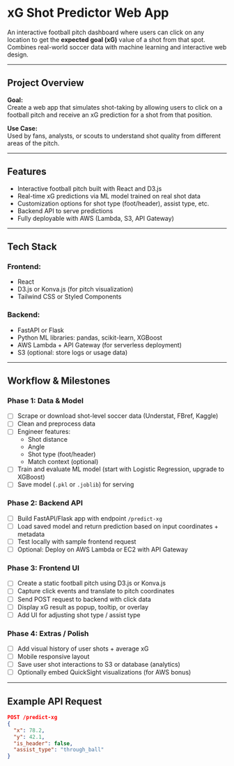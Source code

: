 # xG Shot Predictor Web App

An interactive football pitch dashboard where users can click on any location to get the **expected goal (xG)** value of a shot from that spot. Combines real-world soccer data with machine learning and interactive web design.

---

## Project Overview

**Goal:**  
Create a web app that simulates shot-taking by allowing users to click on a football pitch and receive an xG prediction for a shot from that position.

**Use Case:**  
Used by fans, analysts, or scouts to understand shot quality from different areas of the pitch.

---

## Features

- Interactive football pitch built with React and D3.js
- Real-time xG predictions via ML model trained on real shot data
- Customization options for shot type (foot/header), assist type, etc.
- Backend API to serve predictions
- Fully deployable with AWS (Lambda, S3, API Gateway)

---

## Tech Stack

### Frontend:
- React
- D3.js or Konva.js (for pitch visualization)
- Tailwind CSS or Styled Components

### Backend:
- FastAPI or Flask
- Python ML libraries: pandas, scikit-learn, XGBoost
- AWS Lambda + API Gateway (for serverless deployment)
- S3 (optional: store logs or usage data)

---

## Workflow & Milestones

### Phase 1: Data & Model
- [ ] Scrape or download shot-level soccer data (Understat, FBref, Kaggle)
- [ ] Clean and preprocess data
- [ ] Engineer features:
  - Shot distance
  - Angle
  - Shot type (foot/header)
  - Match context (optional)
- [ ] Train and evaluate ML model (start with Logistic Regression, upgrade to XGBoost)
- [ ] Save model (`.pkl` or `.joblib`) for serving

### Phase 2: Backend API
- [ ] Build FastAPI/Flask app with endpoint `/predict-xg`
- [ ] Load saved model and return prediction based on input coordinates + metadata
- [ ] Test locally with sample frontend request
- [ ] Optional: Deploy on AWS Lambda or EC2 with API Gateway

### Phase 3: Frontend UI
- [ ] Create a static football pitch using D3.js or Konva.js
- [ ] Capture click events and translate to pitch coordinates
- [ ] Send POST request to backend with click data
- [ ] Display xG result as popup, tooltip, or overlay
- [ ] Add UI for adjusting shot type / assist type

### Phase 4: Extras / Polish
- [ ] Add visual history of user shots + average xG
- [ ] Mobile responsive layout
- [ ] Save user shot interactions to S3 or database (analytics)
- [ ] Optionally embed QuickSight visualizations (for AWS bonus)

---

## Example API Request

```json
POST /predict-xg
{
  "x": 78.2,
  "y": 42.1,
  "is_header": false,
  "assist_type": "through_ball"
}
